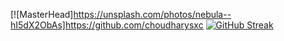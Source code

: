 [![MasterHead]https://unsplash.com/photos/nebula--hI5dX2ObAs]https://github.com/choudharysxc
[![GitHub Streak](https://github-readme-streak-stats.herokuapp.com?user=choudharysxc)](https://git.io/streak-stats)

<!---
choudharysxc/choudharysxc is a ✨ special ✨ repository because its `README.md` (this file) appears on your GitHub profile.
You can click the Preview link to take a look at your changes.
--->
